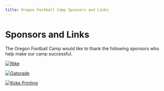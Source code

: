 ```yaml
---
title: Oregon Football Camp Sponsors and Links
---
```


# Sponsors and Links

The Oregon Football Camp would like to thank the following sponsors who help
make our camp successful.

[![Nike](/images/nike-logo.gif)](http://nike.com)

[![Gatorade](/images/gatorade-logo.gif)](http://www.gatorade.com)

[![Koke Printing](/images/kokeprinting-logo.jpg)](http://kokeprinting.com)

